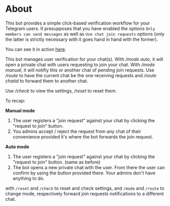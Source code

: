 # About

This bot provides a simple click-based verification workflow for your Telegram users. It presupposes that you have enabled the options `Only members can send messages` as well as `Use chat join requests` options (only the latter is strictly necessary with it goes hand in hand with the former). 

You can see it in action [here](https://t.me/PopOS_en).

This bot manages user verification for your chat(s). With _/mode auto_, it will open a private chat with users requesting to join your chat. With _/mode manual_, it will notifiy this or another chat of pending join requests. Use _/route_ to have the current chat be the one receiving requests and _/route chatid_ to forward them to another chat.

Use _/check_ to view the settings, _/reset_ to reset them.

To recap:

__Manual mode__
1. The user registers a "join request" against your chat by clicking the "request to join" button.
2. You admins accept / reject the request from any chat of their convenience provided it's where the bot forwards the join request.

__Auto mode__
1. The user registers a "join request" against your chat by clicking the "request to join" button. (same as before)
2. The bot opens a new private chat with the user. From there the user can confirm by using the button provided there. Your admins don't have anything to do.

with `/reset` and `/check` to reset and check settings, and `/mode` and `/route` to change mode, respectively forward join requests notifications to a different chat.
